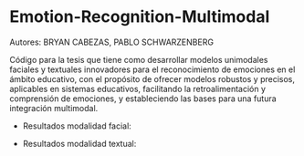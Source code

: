 # Emotion-Recognition-Multimodal

Autores: BRYAN CABEZAS, PABLO SCHWARZENBERG

Código para la tesis que tiene como desarrollar modelos unimodales faciales y textuales innovadores para el reconocimiento de emociones en el ámbito educativo, con el propósito de ofrecer modelos robustos y precisos, aplicables en sistemas educativos, facilitando la retroalimentación y comprensión de emociones, y estableciendo las bases para una futura integración multimodal.

- Resultados modalidad facial:


- Resultados modalidad textual:




